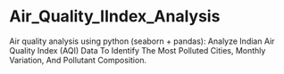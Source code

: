 # Air_Quality_IIndex_Analysis
Air quality analysis using python (seaborn + pandas): Analyze Indian Air Quality Index (AQI) Data To Identify The Most Polluted Cities, Monthly Variation, And Pollutant Composition.
